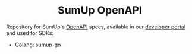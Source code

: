 <div align="center">

# SumUp OpenAPI

</div>

Repository for SumUp's [OpenAPI](https://www.openapis.org/) specs, available in our [developer portal](https://developer.sumup.com/api) and used for SDKs:

- Golang: [sumup-go](https://github.com/sumup/sumup-go)

